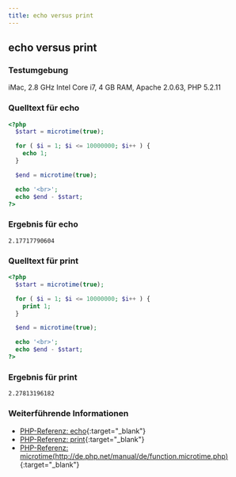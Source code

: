 ```yaml
---
title: echo versus print
---
```


## echo versus print

### Testumgebung

iMac, 2.8 GHz Intel Core i7, 4 GB RAM, Apache 2.0.63, PHP 5.2.11

### Quelltext für echo

```php
<?php
  $start = microtime(true);

  for ( $i = 1; $i <= 10000000; $i++ ) {
    echo 1;
  }

  $end = microtime(true);

  echo '<br>';
  echo $end - $start;
?>
```

### Ergebnis für echo

```
2.17717790604
```

### Quelltext für print

```php
<?php
  $start = microtime(true);

  for ( $i = 1; $i <= 10000000; $i++ ) {
    print 1;
  }

  $end = microtime(true);

  echo '<br>';
  echo $end - $start;
?>
```

### Ergebnis für print

```
2.27813196182
```

### Weiterführende Informationen

- [PHP-Referenz: echo](http://de.php.net/manual/de/function.echo.php){:target="_blank"}
- [PHP-Referenz: print](http://de.php.net/manual/de/function.print.php){:target="_blank"}
- [PHP-Referenz: microtime(http://de.php.net/manual/de/function.microtime.php)](){:target="_blank"}
